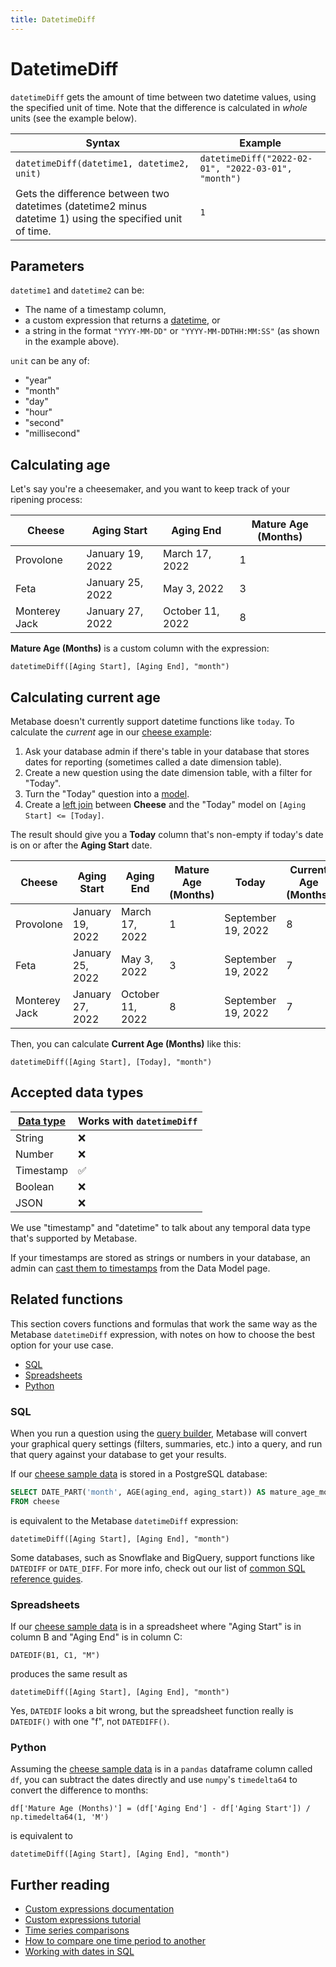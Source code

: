 ```yaml
---
title: DatetimeDiff
---
```


# DatetimeDiff

`datetimeDiff` gets the amount of time between two datetime values, using the specified unit of time. Note that the difference is calculated in _whole_ units (see the example below).

| Syntax                                                                                                    | Example                                                       |
|-----------------------------------------------------------------------------------------------------------|---------------------------------------------------------------|
| `datetimeDiff(datetime1, datetime2, unit)`                                                                | `datetimeDiff("2022-02-01", "2022-03-01", "month")` |
| Gets the difference between two datetimes (datetime2 minus datetime 1) using the specified unit of time.  | `1`                                                           |

## Parameters

`datetime1` and `datetime2` can be:
- The name of a timestamp column,
- a custom expression that returns a [datetime](#accepted-data-types), or
- a string in the format `"YYYY-MM-DD"` or `"YYYY-MM-DDTHH:MM:SS"` (as shown in the example above).

`unit` can be any of:
- "year"
- "month"
- "day"
- "hour"
- "second"
- "millisecond"

## Calculating age

Let's say you're a cheesemaker, and you want to keep track of your ripening process:

| Cheese            | Aging Start      | Aging End        |  Mature Age (Months)  |
|-------------------|------------------|------------------|-----------------------|
| Provolone         | January 19, 2022 | March 17, 2022   | 1                     |
| Feta              | January 25, 2022 | May 3, 2022      | 3                     |
| Monterey Jack     | January 27, 2022 | October 11, 2022 | 8                     |

**Mature Age (Months)** is a custom column with the expression:

```
datetimeDiff([Aging Start], [Aging End], "month")
```

## Calculating current age

Metabase doesn't currently support datetime functions like `today`. To calculate the _current_ age in our [cheese example](#calculating-age):

1. Ask your database admin if there's table in your database that stores dates for reporting (sometimes called a date dimension table).
2. Create a new question using the date dimension table, with a filter for "Today".
3. Turn the "Today" question into a [model](../../../data-modeling/models.md).
4. Create a [left join](../../query-builder/join.md) between **Cheese** and the "Today" model on `[Aging Start] <= [Today]`.

The result should give you a **Today** column that's non-empty if today's date is on or after the **Aging Start** date.

| Cheese            | Aging Start      | Aging End        |  Mature Age (Months)  |  Today             |  Current Age (Months) |
|-------------------|------------------|------------------|-----------------------|--------------------|-----------------------|
| Provolone         | January 19, 2022 | March 17, 2022   | 1                     | September 19, 2022 |  8                    |
| Feta              | January 25, 2022 | May 3, 2022      | 3                     | September 19, 2022 |  7                    |
| Monterey Jack     | January 27, 2022 | October 11, 2022 | 8                     | September 19, 2022 |  7                    |

Then, you can calculate **Current Age (Months)** like this:

```
datetimeDiff([Aging Start], [Today], "month")
```

## Accepted data types

| [Data type](https://www.metabase.com/learn/databases/data-types-overview#examples-of-data-types) | Works with `datetimeDiff`  |
| ----------------------- | -------------------- |
| String                  | ❌                   |
| Number                  | ❌                   |
| Timestamp               | ✅                   |
| Boolean                 | ❌                   |
| JSON                    | ❌                   |

We use "timestamp" and "datetime" to talk about any temporal data type that's supported by Metabase.

If your timestamps are stored as strings or numbers in your database, an admin can [cast them to timestamps](../../../data-modeling/metadata-editing.md#casting-to-a-specific-data-type) from the Data Model page.

## Related functions

This section covers functions and formulas that work the same way as the Metabase `datetimeDiff` expression, with notes on how to choose the best option for your use case.

- [SQL](#sql)
- [Spreadsheets](#spreadsheets)
- [Python](#python)

### SQL

When you run a question using the [query builder](https://www.metabase.com/glossary/query_builder), Metabase will convert your graphical query settings (filters, summaries, etc.) into a query, and run that query against your database to get your results.

If our [cheese sample data](#calculating-age) is stored in a PostgreSQL database:

```sql
SELECT DATE_PART('month', AGE(aging_end, aging_start)) AS mature_age_months
FROM cheese
```

is equivalent to the Metabase `datetimeDiff` expression:

```
datetimeDiff([Aging Start], [Aging End], "month")
```

Some databases, such as Snowflake and BigQuery, support functions like `DATEDIFF` or `DATE_DIFF`. For more info, check out our list of [common SQL reference guides](https://www.metabase.com/learn/debugging-sql/sql-syntax#common-sql-reference-guides).

### Spreadsheets

If our [cheese sample data](#calculating-age) is in a spreadsheet where "Aging Start" is in column B and "Aging End" is in column C:

```
DATEDIF(B1, C1, "M")
```

produces the same result as

```
datetimeDiff([Aging Start], [Aging End], "month")
```

Yes, `DATEDIF` looks a bit wrong, but the spreadsheet function really is `DATEDIF()` with one "f", not `DATEDIFF()`.

### Python

Assuming the [cheese sample data](#calculating-age) is in a `pandas` dataframe column called `df`, you can subtract the dates directly and use `numpy`'s `timedelta64` to convert the difference to months:

```
df['Mature Age (Months)'] = (df['Aging End'] - df['Aging Start']) / np.timedelta64(1, 'M')
```

is equivalent to

```
datetimeDiff([Aging Start], [Aging End], "month")
```

## Further reading

- [Custom expressions documentation](../expressions.md)
- [Custom expressions tutorial](https://www.metabase.com/learn/questions/custom-expressions)
- [Time series comparisons](https://www.metabase.com/learn/questions/time-series-comparisons)
- [How to compare one time period to another](https://www.metabase.com/learn/dashboards/compare-times)
- [Working with dates in SQL](https://www.metabase.com/learn/sql-questions/dates-in-sql)
